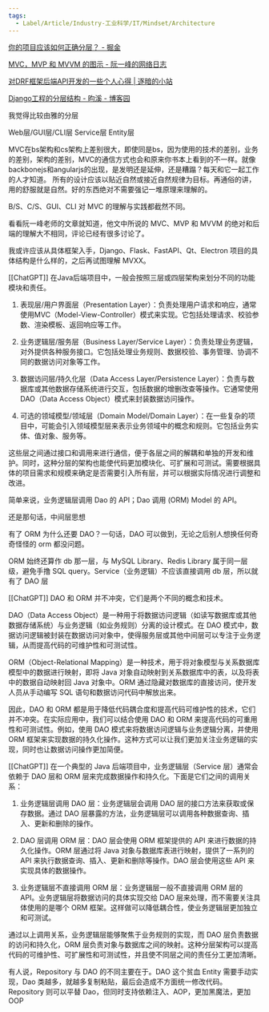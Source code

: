 ```yaml
---
tags:
  - Label/Article/Industry-工业科学/IT/Mindset/Architecture
---
```


[你的项目应该如何正确分层？ - 掘金](https://juejin.cn/post/6844903636334542856)

[MVC，MVP 和 MVVM 的图示 - 阮一峰的网络日志](https://www.ruanyifeng.com/blog/2015/02/mvcmvp_mvvm.html)

[对DRF框架后端API开发的一些个人心得 | 逐暗的小站](https://www.zhu-an.cn/todo/%E5%AF%B9DRF%E6%A1%86%E6%9E%B6%E5%90%8E%E7%AB%AFAPI%E5%BC%80%E5%8F%91%E7%9A%84%E4%B8%80%E4%BA%9B%E4%B8%AA%E4%BA%BA%E5%BF%83%E5%BE%97/)

[Django工程的分层结构 - 昀溪 - 博客园](https://www.cnblogs.com/rexcheny/p/11207630.html)


我觉得比较由雅的分层

Web层/GUI层/CLI层
Service层
Entity层




MVC在bs架构和cs架构上差别很大，即使同是bs，因为使用的技术的差别，业务的差别，架构的差别，MVC的通信方式也会和原来你书本上看到的不一样。就像backbonejs和angularjs的出现，是发明还是延伸，还是糟蹋？每天和它一起工作的人才知道。
所有的设计应该以贴近自然或接近自然规律为目标。再通俗的讲，用的舒服就是自然。好的东西绝对不需要强记一堆原理来理解的。

B/S、C/S、GUI、CLI 对 MVC 的理解与实践都截然不同。

看看阮一峰老师的文章就知道，他文中所说的 MVC、MVP 和 MVVM 的绝对和后端的理解大不相同，评论已经有很多讨论了。

我或许应该从具体框架入手，Django、Flask、FastAPI、Qt、Electron 项目的具体结构是什么样的，之后再试图理解 MVXX。






[[ChatGPT]]
在Java后端项目中，一般会按照三层或四层架构来划分不同的功能模块和责任。

1. 表现层/用户界面层（Presentation Layer）：负责处理用户请求和响应，通常使用MVC（Model-View-Controller）模式来实现。它包括处理请求、校验参数、渲染模板、返回响应等工作。

2. 业务逻辑层/服务层（Business Layer/Service Layer）：负责处理业务逻辑，对外提供各种服务接口。它包括处理业务规则、数据校验、事务管理、协调不同的数据访问对象等工作。

3. 数据访问层/持久化层（Data Access Layer/Persistence Layer）：负责与数据库或其他数据存储系统进行交互，包括数据的增删改查等操作。它通常使用DAO（Data Access Object）模式来封装数据访问操作。

4. 可选的领域模型/领域层（Domain Model/Domain Layer）：在一些复杂的项目中，可能会引入领域模型层来表示业务领域中的概念和规则。它包括业务实体、值对象、服务等。

这些层之间通过接口和调用来进行通信，便于各层之间的解耦和单独的开发和维护。同时，这种分层的架构也能使代码更加模块化、可扩展和可测试。需要根据具体的项目需求和规模来确定是否需要引入所有层，并可以根据实际情况进行调整和改进。





简单来说，业务逻辑层调用 Dao 的 API；Dao 调用 (ORM) Model 的 API。

还是那句话，中间层思想

有了 ORM 为什么还要 DAO？一句话，DAO 可以做到，无论之后别人想换任何奇奇怪怪的 orm 都没问题。

ORM 始终还算作 db 那一层，与 MySQL Library、Redis Library 属于同一层级，避免手撸 SQL query。Service（业务逻辑）不应该直接调用 db 层，所以就有了 DAO 层

[[ChatGPT]]
DAO 和 ORM 并不冲突，它们是两个不同的概念和技术。

DAO（Data Access Object）是一种用于将数据访问逻辑（如读写数据库或其他数据存储系统）与业务逻辑（如业务规则）分离的设计模式。在 DAO 模式中，数据访问逻辑被封装在数据访问对象中，使得服务层或其他中间层可以专注于业务逻辑，从而提高代码的可维护性和可测试性。

ORM（Object-Relational Mapping）是一种技术，用于将对象模型与关系数据库模型中的数据进行映射，即将 Java 对象自动映射到关系数据库中的表，以及将表中的数据自动映射回 Java 对象中。ORM 通过隐藏对数据库的直接访问，使开发人员从手动编写 SQL 语句和数据访问代码中解放出来。

因此，DAO 和 ORM 都是用于降低代码耦合度和提高代码可维护性的技术，它们并不冲突。在实际应用中，我们可以结合使用 DAO 和 ORM 来提高代码的可重用性和可测试性。例如，使用 DAO 模式来将数据访问逻辑与业务逻辑分离，并使用 ORM 框架来实现数据的持久化操作。这种方式可以让我们更加关注业务逻辑的实现，同时也让数据访问操作更加简便。





[[ChatGPT]]
在一个典型的 Java 后端项目中，业务逻辑层（Service 层）通常会依赖于 DAO 层和 ORM 层来完成数据操作和持久化。下面是它们之间的调用关系：

1. 业务逻辑层调用 DAO 层：业务逻辑层会调用 DAO 层的接口方法来获取或保存数据。通过 DAO 层暴露的方法，业务逻辑层可以调用各种数据查询、插入、更新和删除的操作。

2. DAO 层调用 ORM 层：DAO 层会使用 ORM 框架提供的 API 来进行数据的持久化操作。ORM 层通过将 Java 对象与数据库表进行映射，提供了一系列的 API 来执行数据查询、插入、更新和删除等操作。DAO 层会使用这些 API 来实现具体的数据操作。

3. 业务逻辑层不直接调用 ORM 层：业务逻辑层一般不直接调用 ORM 层的 API。业务逻辑层将数据访问的具体实现交给 DAO 层来处理，而不需要关注具体使用的是哪个 ORM 框架。这样做可以降低耦合性，使业务逻辑层更加独立和可测试。

通过以上调用关系，业务逻辑层能够聚焦于业务规则的实现，而 DAO 层负责数据的访问和持久化，ORM 层负责对象与数据库之间的映射。这种分层架构可以提高代码的可维护性、可扩展性和可测试性，并且使不同层之间的责任分工更加清晰。




有人说，Repository 与 DAO 的不同主要在于。DAO 这个贫血 Entity 需要手动实现，Dao 类越多，就越多复制粘贴，最后会造成不方面统一修改代码。Repository 则可以平替 Dao，但同时支持依赖注入、AOP，更加黑魔法，更加 OOP

